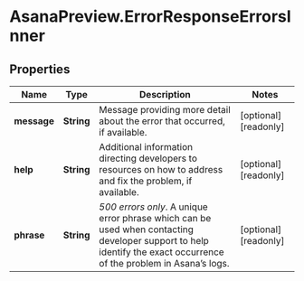 # AsanaPreview.ErrorResponseErrorsInner

## Properties

Name | Type | Description | Notes
------------ | ------------- | ------------- | -------------
**message** | **String** | Message providing more detail about the error that occurred, if available. | [optional] [readonly] 
**help** | **String** | Additional information directing developers to resources on how to address and fix the problem, if available. | [optional] [readonly] 
**phrase** | **String** | *500 errors only*. A unique error phrase which can be used when contacting developer support to help identify the exact occurrence of the problem in Asana’s logs. | [optional] [readonly] 



